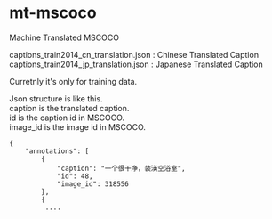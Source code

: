 # mt-mscoco
Machine Translated MSCOCO
  
captions_train2014_cn_translation.json : Chinese Translated Caption  
captions_train2014_jp_translation.json : Japanese Translated Caption  

Curretnly it's only for training data.

Json structure is like this.  
caption is the translated caption.  
id is the caption id in MSCOCO.  
image_id is the image id in MSCOCO. 
```
{
    "annotations": [
        {
            "caption": "一个很干净，装潢空浴室",
            "id": 48,
            "image_id": 318556
        },
        {
         ....
```

